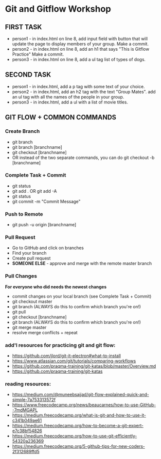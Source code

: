 # Git and Gitflow Workshop
<!-- Created by [Alyssa Graham](https://github.com/agraham0925) and [Marie Trull](https://github.com/marietrull) to help web development students practice the gitflow process in a team setting. -->

## FIRST TASK
* person1 - in index.html on line 8, add input field with button that will update the page to display members of your group. Make a commit.
* person2 - in index.html on line 8, add an h1 that says "This is Gitflow Practice" Make a commit.
* person3 - in index.html on line 8, add a ul tag list of types of dogs.


## SECOND TASK
* person1 - in index.html, add a p tag with some text of your choice.
* person2 - in index.html, add an h2 tag with the text "Group Mates". add an ul tag with all the names of the people in your group.
* person3 - in index.html, add a ul with a list of movie titles.

## GIT FLOW + COMMON COMMANDS
### Create Branch
* git branch
* git branch [branchname] 
* git checkout [branchname]
* OR instead of the two separate commands, you can do git checkout -b [branchname]

### Complete Task + Commit 
* git status
* git add . OR git add -A
* git status
* git commit -m "Commit Message"

### Push to Remote
* git push -u origin [branchname]

### Pull Request
* Go to GitHub and click on branches
* Find your branch 
* Create pull request
* **SOMEONE ELSE** - approve and merge with the remote master branch

### Pull Changes
**For everyone who did needs the newest changes** 
* commit changes on your local branch (see Complete Task + Commit)
* git checkout master
* git branch (ALWAYS do this to confirm which branch you're on!)
* git pull
* git checkout [branchname]
* git branch (ALWAYS do this to confirm which branch you're on!)
* git merge master
* resolve merge conflicts + repeat

### add'l resources for practicing git and git flow:
* https://github.com/jlord/git-it-electron#what-to-install
* https://www.atlassian.com/git/tutorials/comparing-workflows
* https://github.com/praqma-training/git-katas/blob/master/Overview.md
* https://github.com/praqma-training/git-katas

### reading resources:
* https://medium.com/@muneebsajjad/git-flow-explained-quick-and-simple-7a753313572f
* https://www.freecodecamp.org/news/beaucarnes/how-to-use-GitHub--7mdMGAPL
* https://medium.freecodecamp.org/what-is-git-and-how-to-use-it-c341b049ae61
* https://medium.freecodecamp.org/how-to-become-a-git-expert-e7c38bf54826
* https://medium.freecodecamp.org/how-to-use-git-efficiently-54320a236369
* https://medium.freecodecamp.org/5-github-tips-for-new-coders-2f312689ffd5 
